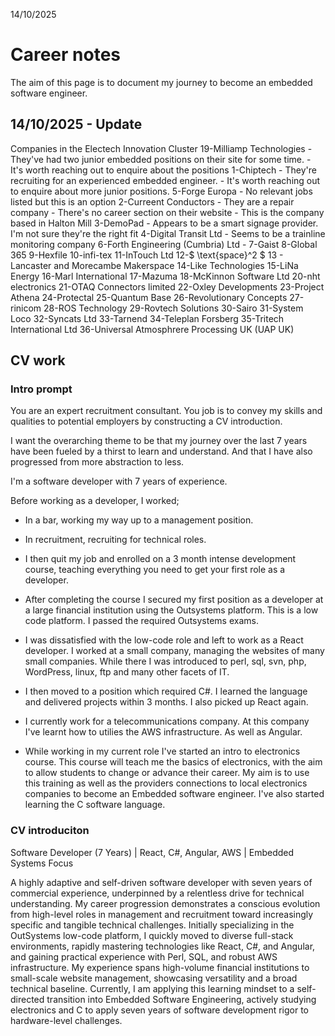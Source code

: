14/10/2025

# Career notes

The aim of this page is to document my journey to become an embedded software engineer.

## 14/10/2025 - Update 
Companies in the Electech Innovation Cluster
19-Milliamp Technologies
    - They've had two junior embedded positions on their site for some time.
    - It's worth reaching out to enquire about the positions
 1-Chiptech
    - They're recruiting for an experienced embedded engineer.
    - It's worth reaching out to enquire about more junior positions.
 5-Forge Europa
    - No relevant jobs listed but this is an option
 2-Curreent Conductors
    - They are a repair company
    - There's no career section on their website
    - This is the company based in Halton Mill
 3-DemoPad
    - Appears to be a smart signage provider. I'm not sure they're the right fit
 4-Digital Transit Ltd
    - Seems to be a trainline monitoring company
 6-Forth Engineering (Cumbria) Ltd
    - 
 7-Gaist
 8-Global 365
 9-Hexfile
10-infi-tex
11-InTouch Ltd
12-$ \text{space}^2 $
13   - Lancaster and Morecambe Makerspace
14-Like Technologies
15-LiNa Energy
16-Marl International
17-Mazuma
18-McKinnon Software Ltd
20-nht electronics
21-OTAQ Connectors limited
22-Oxley Developments
23-Project Athena
24-Protectal
25-Quantum Base
26-Revolutionary Concepts
27-rinicom
28-ROS Technology
29-Rovtech Solutions
30-Sairo
31-System Loco
32-Syncats Ltd
33-Tarnend
34-Teleplan Forsberg
35-Tritech International Ltd
36-Universal Atmosphrere Processing UK (UAP UK)


## CV work
### Intro prompt
You are an expert recruitment consultant. You job is to convey my skills and qualities to potential employers by constructing a CV introduction.

I want the overarching theme to be that my journey over the last 7 years have been fueled by a thirst to learn and understand. And that I have also progressed from more abstraction to less.

I'm a software developer with 7 years of experience.

Before working as a developer, I worked;

- In a bar, working my way up to a management position.

- In recruitment, recruiting for technical roles.

- I then quit my job and enrolled on a 3 month intense development course, teaching everything you need to get your first role as a developer.

- After completing the course I secured my first position as a developer at a large financial institution using the Outsystems platform. This is a low code platform. I passed the required Outsystems exams.

- I was dissatisfied with the low-code role and left to work as a React developer. I worked at a small company, managing the websites of many small companies. While there I was introduced to perl, sql, svn, php, WordPress, linux, ftp and many other facets of IT.

- I then moved to a position which required C#. I learned the language and delivered projects within 3 months. I also picked up React again.

- I currently work for a telecommunications company. At this company I've learnt how to utilies the AWS infrastructure. As well as Angular.

- While working in my current role I've started an intro to electronics course. This course will teach me the basics of electronics, with the aim to allow students to change or advance their career. My aim is to use this training as well as the providers connections to local electronics companies to become an Embedded software engineer. I've also started learning the C software language.


### CV introduciton
Software Developer (7 Years) | React, C#, Angular, AWS | Embedded Systems Focus

A highly adaptive and self-driven software developer with seven years of commercial experience, underpinned by a relentless drive for technical understanding. My career progression demonstrates a conscious evolution from high-level roles in management and recruitment toward increasingly specific and tangible technical challenges. Initially specializing in the OutSystems low-code platform, I quickly moved to diverse full-stack environments, rapidly mastering technologies like React, C#, and Angular, and gaining practical experience with Perl, SQL, and robust AWS infrastructure. My experience spans high-volume financial institutions to small-scale website management, showcasing versatility and a broad technical baseline. Currently, I am applying this learning mindset to a self-directed transition into Embedded Software Engineering, actively studying electronics and C to apply seven years of software development rigor to hardware-level challenges. 
